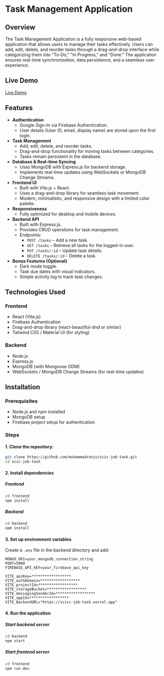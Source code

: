 # Task Management Application

## Overview

The Task Management Application is a fully responsive web-based application that allows users to manage their tasks effectively. Users can add, edit, delete, and reorder tasks through a drag-and-drop interface while categorizing them into "To-Do," "In Progress," and "Done." The application ensures real-time synchronization, data persistence, and a seamless user experience.

## Live Demo

[Live Demo](https://scicc-job-task.vercel.app/)

## Features

- **Authentication**
  - Google Sign-In via Firebase Authentication.
  - User details (User ID, email, display name) are stored upon the first login.
- **Task Management**
  - Add, edit, delete, and reorder tasks.
  - Drag-and-drop functionality for moving tasks between categories.
  - Tasks remain persistent in the database.
- **Database & Real-time Syncing**
  - Uses MongoDB with Express.js for backend storage.
  - Implements real-time updates using WebSockets or MongoDB Change Streams.
- **Frontend UI**
  - Built with Vite.js + React.
  - Uses a drag-and-drop library for seamless task movement.
  - Modern, minimalistic, and responsive design with a limited color palette.
- **Responsiveness**
  - Fully optimized for desktop and mobile devices.
- **Backend API**
  - Built with Express.js.
  - Provides CRUD operations for task management.
  - Endpoints:
    - `POST /tasks` – Add a new task.
    - `GET /tasks` – Retrieve all tasks for the logged-in user.
    - `PUT /tasks/:id` – Update task details.
    - `DELETE /tasks/:id` – Delete a task.
- **Bonus Features (Optional)**
  - Dark mode toggle.
  - Task due dates with visual indicators.
  - Simple activity log to track task changes.

## Technologies Used

### Frontend

- React (Vite.js)
- Firebase Authentication
- Drag-and-drop library (react-beautiful-dnd or similar)
- Tailwind CSS / Material UI (for styling)

### Backend

- Node.js
- Express.js
- MongoDB (with Mongoose ODM)
- WebSockets / MongoDB Change Streams (for real-time updates)

## Installation

### Prerequisites

- Node.js and npm installed
- MongoDB setup
- Firebase project setup for authentication

### Steps

#### 1. Clone the repository:

```bash
git clone https://github.com/muhammadranju/scic-job-task.git
cd scic-job-task
```

#### 2. Install dependencies

##### Frontend

```bash
cd frontend
npm install
```

##### Backend

```bash
cd backend
npm install
```

#### 3. Set up environment variables

Create a `.env` file in the backend directory and add:

```
MONGO_URI=your_mongodb_connection_string
PORT=5000
FIREBASE_API_KEY=your_firebase_api_key

VITE_apiKey=******************
VITE_authDomain=******************
VITE_projectId=******************
VITE_storageBucket=******************
VITE_messagingSenderId=******************
VITE_appId=******************
VITE_BackendURL="https://scicc-job-task.vercel.app"
```

#### 4. Run the application

##### Start backend server

```bash
cd backend
npm start
```

##### Start frontend server

```bash
cd frontend
npm run dev
```

<!--
## Folder Structure
```
root/
├── frontend/
│   ├── src/
│   │   ├── components/
│   │   ├── pages/
│   │   ├── App.js
│   │   ├── main.jsx
│   ├── public/
│   ├── package.json
│   ├── vite.config.js
├── backend/
│   ├── models/
│   ├── routes/
│   ├── controllers/
│   ├── server.js
│   ├── package.json
``` -->
